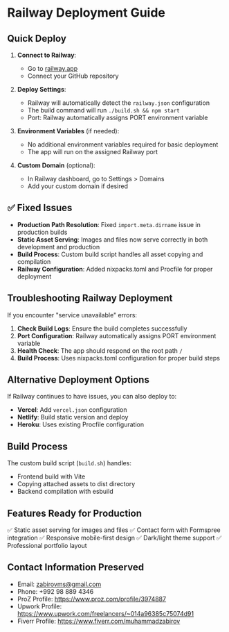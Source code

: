 # Railway Deployment Guide

## Quick Deploy

1. **Connect to Railway**:
   - Go to [railway.app](https://railway.app)
   - Connect your GitHub repository

2. **Deploy Settings**:
   - Railway will automatically detect the `railway.json` configuration
   - The build command will run `./build.sh && npm start`
   - Port: Railway automatically assigns PORT environment variable

3. **Environment Variables** (if needed):
   - No additional environment variables required for basic deployment
   - The app will run on the assigned Railway port

4. **Custom Domain** (optional):
   - In Railway dashboard, go to Settings > Domains
   - Add your custom domain if desired

## ✅ Fixed Issues

- **Production Path Resolution**: Fixed `import.meta.dirname` issue in production builds
- **Static Asset Serving**: Images and files now serve correctly in both development and production
- **Build Process**: Custom build script handles all asset copying and compilation
- **Railway Configuration**: Added nixpacks.toml and Procfile for proper deployment

## Troubleshooting Railway Deployment

If you encounter "service unavailable" errors:

1. **Check Build Logs**: Ensure the build completes successfully
2. **Port Configuration**: Railway automatically assigns PORT environment variable
3. **Health Check**: The app should respond on the root path `/`
4. **Build Process**: Uses nixpacks.toml configuration for proper build steps

## Alternative Deployment Options

If Railway continues to have issues, you can also deploy to:
- **Vercel**: Add `vercel.json` configuration
- **Netlify**: Build static version and deploy
- **Heroku**: Uses existing Procfile configuration

## Build Process

The custom build script (`build.sh`) handles:
- Frontend build with Vite
- Copying attached assets to dist directory
- Backend compilation with esbuild

## Features Ready for Production

✅ Static asset serving for images and files
✅ Contact form with Formspree integration
✅ Responsive mobile-first design
✅ Dark/light theme support
✅ Professional portfolio layout

## Contact Information Preserved

- Email: zabirovms@gmail.com
- Phone: +992 98 889 4346
- ProZ Profile: https://www.proz.com/profile/3974887
- Upwork Profile: https://www.upwork.com/freelancers/~014a96385c75074d91
- Fiverr Profile: https://www.fiverr.com/muhammadzabirov